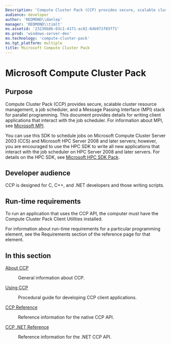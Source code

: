 ```yaml
---
Description: 'Compute Cluster Pack (CCP) provides secure, scalable cluster resource management, a job scheduler, and a Message Passing Interface (MPI) stack for parallel programming.'
audience: developer
author: 'REDMOND\\danlep'
manager: 'REDMOND\\timlt'
ms.assetid: '23236b8b-03c1-4171-ac82-64b971f03f71'
ms.prod: 'windows-server-dev'
ms.technology: 'compute-cluster-pack'
ms.tgt_platform: multiple
title: Microsoft Compute Cluster Pack
---
```


# Microsoft Compute Cluster Pack

## Purpose

Compute Cluster Pack (CCP) provides secure, scalable cluster resource management, a job scheduler, and a Message Passing Interface (MPI) stack for parallel programming. This document provides details for writing client applications that interact with the job scheduler. For information about MPI, see [Microsoft MPI](about-microsoft-mpi.md).

You can use this SDK to schedule jobs on Microsoft Compute Cluster Server 2003 (CCS) and Microsoft HPC Server 2008 and later servers; however, you are encouraged to use the HPC SDK to write all new applications that interact with the job scheduler on HPC Server 2008 and later servers. For details on the HPC SDK, see [Microsoft HPC SDK Pack](hpc-portal.md).

## Developer audience

CCP is designed for C, C++, and .NET developers and those writing scripts.

## Run-time requirements

To run an application that uses the CCP API, the computer must have the Compute Cluster Pack Client Utilities installed.

For information about run-time requirements for a particular programming element, see the Requirements section of the reference page for that element.

## In this section

<dl> <dt>

[About CCP](about-ccp.md)
</dt> <dd>

General information about CCP.

</dd> <dt>

[Using CCP](using-ccp.md)
</dt> <dd>

Procedural guide for developing CCP client applications.

</dd> <dt>

[CCP Reference](compute-cluster-pack-reference.md)
</dt> <dd>

Reference information for the native CCP API.

</dd> <dt>

[CCP .NET Reference](https://msdn.microsoft.com/library/microsoft.computecluster.aspx)
</dt> <dd>

Reference information for the .NET CCP API.

</dd> </dl>

 

 



